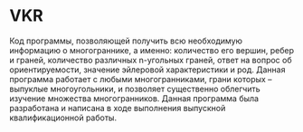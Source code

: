 # VKR
Код программы, позволяющей получить всю необходимую информацию о
многограннике, а именно: количество его вершин, ребер и граней, количество
различных n-угольных граней, ответ на вопрос об ориентируемости, значение
эйлеровой характеристики и род. Данная программа работает с любыми
многогранниками, грани которых – выпуклые многоугольники, и позволяет
существенно облегчить изучение множества многогранников.
Данная программа была разработана и написана в ходе выполнения выпускной квалификационной работы.
